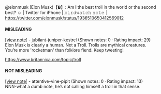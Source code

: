 @elonmusk (Elon Musk)【𝗕】: Am I the best troll in the world or the second best? ☺️ | Twitter for iPhone | 𝚋𝚒𝚛𝚍𝚠𝚊𝚝𝚌𝚑 𝚗𝚘𝚝𝚎 | https://twitter.com/elonmusk/status/1936510650412569012

#### MISLEADING

[[view note]](https://x.com/i/birdwatch/n/1936787403949121932) - jubilant-juniper-kestrel (Shown notes: 0 · Rating impact: 29)\
Elon Musk is clearly a human. Not a Troll. Trolls are mythical creatures. You’re more 'rocketman' than folklore fiend. Keep tweeting! 

https://www.britannica.com/topic/troll

#### NOT MISLEADING

[[view note]](https://x.com/i/birdwatch/n/1936793314327511253) - attentive-vine-pipit (Shown notes: 0 · Rating impact: 13)\
NNN-what a dumb note, he’s not calling himself a troll in that sense.
